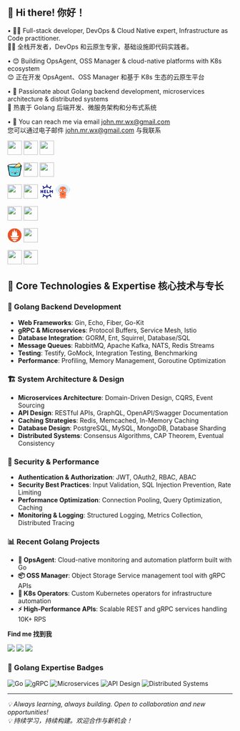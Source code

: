 ## 👋 Hi there! 你好！

• 🧑‍💻 Full-stack developer, DevOps & Cloud Native expert, Infrastructure as Code practitioner.  
🧑‍💻 全栈开发者，DevOps 和云原生专家，基础设施即代码实践者。

• 😊 Building OpsAgent, OSS Manager & cloud-native platforms with K8s ecosystem  
😊 正在开发 OpsAgent、OSS Manager 和基于 K8s 生态的云原生平台

• 🚀 Passionate about Golang backend development, microservices architecture & distributed systems  
🚀 热衷于 Golang 后端开发、微服务架构和分布式系统

• 📧 You can reach me via email john.mr.wx@gmail.com  
您可以通过电子邮件 john.mr.wx@gmail.com 与我联系

<!-- Backend & Frontend -->
<img src="https://cdn.jsdelivr.net/gh/devicons/devicon/icons/go/go-original.svg" width="32" height="32" /> <img src="https://cdn.jsdelivr.net/gh/devicons/devicon/icons/nextjs/nextjs-original.svg" width="32" height="32" /> <img src="https://cdn.jsdelivr.net/gh/devicons/devicon/icons/typescript/typescript-original.svg" width="32" height="32" /> 

<!-- Golang Ecosystem -->
<img src="https://raw.githubusercontent.com/gin-gonic/logo/master/color.png" width="32" height="32" /> <img src="https://grpc.io/img/logos/grpc-icon-color.png" width="32" height="32" /> <img src="https://raw.githubusercontent.com/golang-migrate/migrate/master/.github/logo.png" width="32" height="32" />

<!-- Cloud Native & Container -->
<img src="https://cdn.jsdelivr.net/gh/devicons/devicon/icons/kubernetes/kubernetes-plain.svg" width="32" height="32" /> <img src="https://cdn.jsdelivr.net/gh/devicons/devicon/icons/docker/docker-original.svg" width="32" height="32" /> <img src="https://raw.githubusercontent.com/cncf/artwork/master/projects/helm/icon/color/helm-icon-color.svg" width="32" height="32" /> <img src="https://raw.githubusercontent.com/cncf/artwork/master/projects/argo/icon/color/argo-icon-color.svg" width="32" height="32" /> 

<!-- Infrastructure & Cloud -->
<img src="https://cdn.jsdelivr.net/gh/devicons/devicon/icons/terraform/terraform-original.svg" width="32" height="32" /> <img src="https://cdn.jsdelivr.net/gh/devicons/devicon/icons/amazonwebservices/amazonwebservices-original.svg" width="32" height="32" /> 

<!-- Observability -->
<img src="https://raw.githubusercontent.com/cncf/artwork/master/projects/prometheus/icon/color/prometheus-icon-color.svg" width="32" height="32" /> <img src="https://cdn.jsdelivr.net/gh/devicons/devicon/icons/grafana/grafana-original.svg" width="32" height="32" /> 

<!-- Database -->
<img src="https://cdn.jsdelivr.net/gh/devicons/devicon/icons/postgresql/postgresql-original.svg" width="32" height="32" /> <img src="https://cdn.jsdelivr.net/gh/devicons/devicon/icons/redis/redis-original.svg" width="32" height="32" />

## 🔧 Core Technologies & Expertise 核心技术与专长

### 🚀 Golang Backend Development
- **Web Frameworks**: Gin, Echo, Fiber, Go-Kit
- **gRPC & Microservices**: Protocol Buffers, Service Mesh, Istio
- **Database Integration**: GORM, Ent, Squirrel, Database/SQL
- **Message Queues**: RabbitMQ, Apache Kafka, NATS, Redis Streams
- **Testing**: Testify, GoMock, Integration Testing, Benchmarking
- **Performance**: Profiling, Memory Management, Goroutine Optimization

### 🏗️ System Architecture & Design
- **Microservices Architecture**: Domain-Driven Design, CQRS, Event Sourcing
- **API Design**: RESTful APIs, GraphQL, OpenAPI/Swagger Documentation
- **Caching Strategies**: Redis, Memcached, In-Memory Caching
- **Database Design**: PostgreSQL, MySQL, MongoDB, Database Sharding
- **Distributed Systems**: Consensus Algorithms, CAP Theorem, Eventual Consistency

### 🔐 Security & Performance
- **Authentication & Authorization**: JWT, OAuth2, RBAC, ABAC
- **Security Best Practices**: Input Validation, SQL Injection Prevention, Rate Limiting
- **Performance Optimization**: Connection Pooling, Query Optimization, Caching
- **Monitoring & Logging**: Structured Logging, Metrics Collection, Distributed Tracing

### 📊 Recent Golang Projects
- **🤖 OpsAgent**: Cloud-native monitoring and automation platform built with Go
- **📦 OSS Manager**: Object Storage Service management tool with gRPC APIs
- **🔄 K8s Operators**: Custom Kubernetes operators for infrastructure automation
- **⚡ High-Performance APIs**: Scalable REST and gRPC services handling 10K+ RPS

**Find me 找到我**

<a href="https://github.com/myysophia"><img src="https://img.shields.io/badge/GITHUB-000000?style=flat&logo=github&logoColor=white" /></a> <a href="https://x.com/ninesun14"><img src="https://img.shields.io/badge/TWITTER-1DA1F2?style=flat&logo=twitter&logoColor=white" /></a> <a href="mailto:john.mr.wx@gmail.com"><img src="https://img.shields.io/badge/EMAIL-D14836?style=flat&logo=gmail&logoColor=white" /></a>

### 🎯 Golang Expertise Badges

![Go](https://img.shields.io/badge/Go-Expert-00ADD8?style=for-the-badge&logo=go&logoColor=white)
![gRPC](https://img.shields.io/badge/gRPC-Advanced-4285F4?style=for-the-badge&logo=grpc&logoColor=white)
![Microservices](https://img.shields.io/badge/Microservices-Architect-FF6B6B?style=for-the-badge&logo=microservices&logoColor=white)
![API Design](https://img.shields.io/badge/API_Design-Specialist-4ECDC4?style=for-the-badge&logo=api&logoColor=white)
![Distributed Systems](https://img.shields.io/badge/Distributed_Systems-Expert-45B7D1?style=for-the-badge&logo=system&logoColor=white)

---

*💡 Always learning, always building. Open to collaboration and new opportunities!*  
*💡 持续学习，持续构建。欢迎合作与新机会！*
